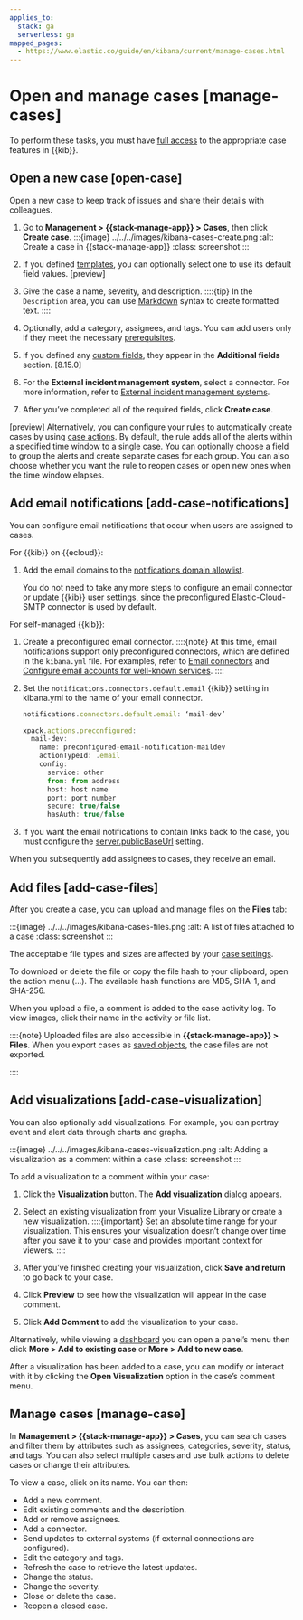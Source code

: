 ```yaml
---
applies_to:
  stack: ga
  serverless: ga
mapped_pages:
  - https://www.elastic.co/guide/en/kibana/current/manage-cases.html
---
```


# Open and manage cases [manage-cases]

To perform these tasks, you must have [full access](setup-cases.md) to the appropriate case features in {{kib}}.

## Open a new case [open-case]

Open a new case to keep track of issues and share their details with colleagues.

1. Go to **Management > {{stack-manage-app}} > Cases**, then click **Create case**.
   :::{image} ../../../images/kibana-cases-create.png
   :alt: Create a case in {{stack-manage-app}}
   :class: screenshot
   :::

2. If you defined [templates](manage-cases-settings.md#case-templates), you can optionally select one to use its default field values. [preview]
3. Give the case a name, severity, and description.
   ::::{tip}
   In the `Description` area, you can use [Markdown](https://www.markdownguide.org/cheat-sheet) syntax to create formatted text.
   ::::

4. Optionally, add a category, assignees, and tags. You can add users only if they meet the necessary [prerequisites](setup-cases.md).
5. If you defined any [custom fields](manage-cases-settings.md#case-custom-fields), they appear in the **Additional fields** section. [8.15.0]
6. For the **External incident management system**, select a connector. For more information, refer to [External incident management systems](manage-cases-settings.md#case-connectors).
7. After you’ve completed all of the required fields, click **Create case**.

[preview] Alternatively, you can configure your rules to automatically create cases by using [case actions](kibana://docs/reference/connectors-kibana/cases-action-type.md). By default, the rule adds all of the alerts within a specified time window to a single case. You can optionally choose a field to group the alerts and create separate cases for each group. You can also choose whether you want the rule to reopen cases or open new ones when the time window elapses.

## Add email notifications [add-case-notifications]

You can configure email notifications that occur when users are assigned to cases.

For {{kib}} on {{ecloud}}:

1. Add the email domains to the [notifications domain allowlist](../alerts.md).

    You do not need to take any more steps to configure an email connector or update {{kib}} user settings, since the preconfigured Elastic-Cloud-SMTP connector is used by default.

For self-managed {{kib}}:

1. Create a preconfigured email connector.
   ::::{note}
   At this time, email notifications support only preconfigured connectors, which are defined in the `kibana.yml` file. For examples, refer to [Email connectors](kibana://docs/reference/connectors-kibana/pre-configured-connectors.md#preconfigured-email-configuration) and [Configure email accounts for well-known services](kibana://docs/reference/connectors-kibana/email-action-type.md#configuring-email).
   ::::

2. Set the `notifications.connectors.default.email` {{kib}} setting in kibana.yml to the name of your email connector.

   ```js
   notifications.connectors.default.email: ‘mail-dev’
   
   xpack.actions.preconfigured:
     mail-dev:
       name: preconfigured-email-notification-maildev
       actionTypeId: .email
       config:
         service: other
         from: from address
         host: host name
         port: port number
         secure: true/false
         hasAuth: true/false
   ```

3. If you want the email notifications to contain links back to the case, you must configure the [server.publicBaseUrl](../../../deploy-manage/deploy/self-managed/configure.md#server-publicBaseUrl) setting.

When you subsequently add assignees to cases, they receive an email.

## Add files [add-case-files]

After you create a case, you can upload and manage files on the **Files** tab:

:::{image} ../../../images/kibana-cases-files.png
:alt: A list of files attached to a case
:class: screenshot
:::

The acceptable file types and sizes are affected by your [case settings](../../../deploy-manage/deploy/self-managed/configure.md).

To download or delete the file or copy the file hash to your clipboard, open the action menu (…). The available hash functions are MD5, SHA-1, and SHA-256.

When you upload a file, a comment is added to the case activity log. To view images, click their name in the activity or file list.

::::{note}
Uploaded files are also accessible in **{{stack-manage-app}} > Files**. When you export cases as [saved objects](../../find-and-organize/saved-objects.md), the case files are not exported.

::::

## Add visualizations [add-case-visualization]

You can also optionally add visualizations. For example, you can portray event and alert data through charts and graphs.

:::{image} ../../../images/kibana-cases-visualization.png
:alt: Adding a visualization as a comment within a case
:class: screenshot
:::

To add a visualization to a comment within your case:

1. Click the **Visualization** button. The **Add visualization** dialog appears.
2. Select an existing visualization from your Visualize Library or create a new visualization.
   ::::{important}
   Set an absolute time range for your visualization. This ensures your visualization doesn’t change over time after you save it to your case and provides important context for viewers.
   ::::

3. After you’ve finished creating your visualization, click **Save and return** to go back to your case.
4. Click **Preview** to see how the visualization will appear in the case comment.
5. Click **Add Comment** to add the visualization to your case.

Alternatively, while viewing a [dashboard](../../dashboards.md) you can open a panel’s menu then click **More > Add to existing case** or **More > Add to new case**.

After a visualization has been added to a case, you can modify or interact with it by clicking the **Open Visualization** option in the case’s comment menu.

## Manage cases [manage-case]

In **Management > {{stack-manage-app}} > Cases**, you can search cases and filter them by attributes such as assignees, categories, severity, status, and tags. You can also select multiple cases and use bulk actions to delete cases or change their attributes.

To view a case, click on its name. You can then:

* Add a new comment.
* Edit existing comments and the description.
* Add or remove assignees.
* Add a connector.
* Send updates to external systems (if external connections are configured).
* Edit the category and tags.
* Refresh the case to retrieve the latest updates.
* Change the status.
* Change the severity.
* Close or delete the case.
* Reopen a closed case.
